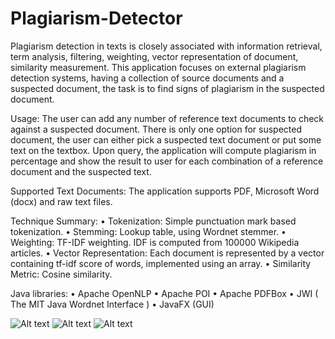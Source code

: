 # Plagiarism-Detector
Plagiarism detection in texts is closely associated with information retrieval, term analysis, filtering, weighting, vector representation of document, similarity measurement. This application focuses on external plagiarism detection systems, having a collection of source documents and a suspected document, the task is to find signs of plagiarism in the suspected document.

Usage:
The user can add any number of reference text documents to check against a suspected document. There is only one option for suspected document, the user can either pick a suspected text document or put some text on the textbox. Upon query, the application will compute plagiarism in percentage and show the result to user for each combination of a reference document and the suspected text.


Supported Text Documents: 
The application supports PDF, Microsoft Word (docx) and raw text files.

Technique Summary:
•	Tokenization: Simple punctuation mark based tokenization.
•	Stemming: Lookup table, using Wordnet stemmer.
•	Weighting: TF-IDF weighting. IDF is computed from 100000 Wikipedia articles.
•	Vector Representation: Each document is represented by a vector containing tf-idf score of words, implemented using an array.
•	Similarity Metric: Cosine similarity.

 Java libraries:
•	Apache OpenNLP
•	Apache POI
•	Apache PDFBox
•	JWI ( The MIT Java Wordnet Interface )
•	JavaFX (GUI)
 

![Alt text](https://github.com/tanvir14012/Plagiarism-Detector/blob/master/Screenshots/CAPD1.PNG)
![Alt text](https://github.com/tanvir14012/Plagiarism-Detector/blob/master/Screenshots/CAPD2.PNG)
![Alt text](https://github.com/tanvir14012/Plagiarism-Detector/blob/master/Screenshots/CAPD3.PNG)
 
